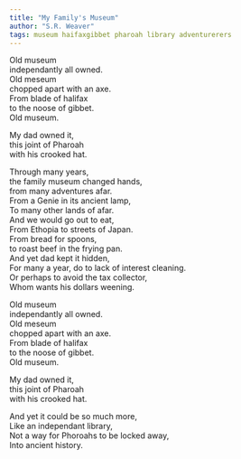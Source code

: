 ```yaml
---
title: "My Family's Museum"
author: "S.R. Weaver"
tags: museum haifaxgibbet pharoah library adventurerers
---
```

Old museum<br />
independantly all owned.<br />
Old meseum<br />
chopped apart with an axe.<br />
From blade of halifax<br />
to the noose of gibbet.<br />
Old museum.

My dad owned it,<br />
this joint of Pharoah<br />
with his crooked hat.

Through many years,<br />
the family museum changed hands,<br />
from many adventures afar.<br />
From a Genie in its ancient lamp,<br />
To many other lands of afar.<br />
And we would go out to eat,<br />
From Ethopia to streets of Japan.<br />
From bread for spoons,<br />
to roast beef in the frying pan.<br />
And yet dad kept it hidden,<br />
For many a year, do to lack of interest cleaning.<br />
Or perhaps to avoid the tax collector,<br />
Whom wants his dollars weening.

Old museum<br />
independantly all owned.<br />
Old meseum<br />
chopped apart with an axe.<br />
From blade of halifax<br />
to the noose of gibbet.<br />
Old museum.

My dad owned it,<br />
this joint of Pharoah<br />
with his crooked hat.

And yet it could be so much more,<br />
Like an independant library,<br />
Not a way for Phoroahs to be locked away,<br />
Into ancient history.
